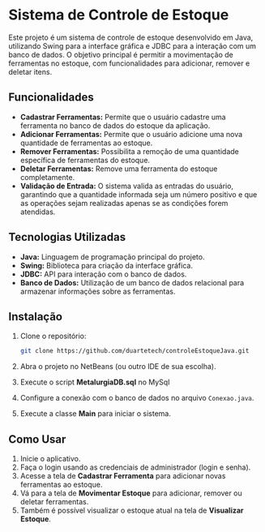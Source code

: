 # Sistema de Controle de Estoque

Este projeto é um sistema de controle de estoque desenvolvido em Java, utilizando Swing para a interface gráfica e JDBC para a interação com um banco de dados. O objetivo principal é permitir a movimentação de ferramentas no estoque, com funcionalidades para adicionar, remover e deletar itens.

## Funcionalidades
- **Cadastrar Ferramentas:** Permite que o usuário cadastre uma ferramenta no banco de dados do estoque da aplicação.
- **Adicionar Ferramentas:** Permite que o usuário adicione uma nova quantidade de ferramentas ao estoque.
- **Remover Ferramentas:** Possibilita a remoção de uma quantidade específica de ferramentas do estoque.
- **Deletar Ferramentas:** Remove uma ferramenta do estoque completamente.
- **Validação de Entrada:** O sistema valida as entradas do usuário, garantindo que a quantidade informada seja um número positivo e que as operações sejam realizadas apenas se as condições forem atendidas.

## Tecnologias Utilizadas

- **Java:** Linguagem de programação principal do projeto.
- **Swing:** Biblioteca para criação da interface gráfica.
- **JDBC:** API para interação com o banco de dados.
- **Banco de Dados:** Utilização de um banco de dados relacional para armazenar informações sobre as ferramentas.

## Instalação

1. Clone o repositório:
   ```bash
   git clone https://github.com/duartetech/controleEstoqueJava.git
   ```

2. Abra o projeto no NetBeans (ou outro IDE de sua escolha).

3. Execute o script **MetalurgiaDB.sql** no MySql

4. Configure a conexão com o banco de dados no arquivo `Conexao.java`.

5. Execute a classe **Main** para iniciar o sistema.

## Como Usar

1. Inicie o aplicativo.
2. Faça o login usando as credenciais de administrador (login e senha).
3. Acesse a tela de **Cadastrar Ferramenta** para adicionar novas ferramentas ao estoque.
4. Vá para a tela de **Movimentar Estoque** para adicionar, remover ou deletar ferramentas.
5. Também é possível visualizar o estoque atual na tela de **Visualizar Estoque**.
